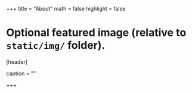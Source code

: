+++
title = "About"
math = false
highlight = false

# Optional featured image (relative to `static/img/` folder).
[header]

caption = ""

+++
